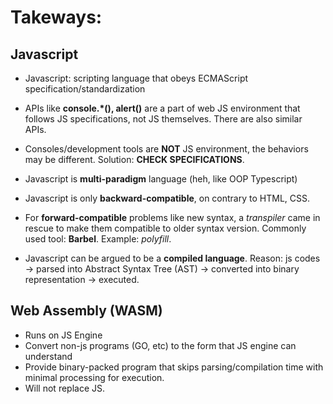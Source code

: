 # Takeways:

## Javascript
- Javascript: scripting language that obeys ECMAScript specification/standardization 

- APIs like **console.\*(), alert()** are a part of web JS environment that follows JS specifications, not JS themselves. There are also similar APIs.

- Consoles/development tools are **NOT** JS environment, the behaviors may be different. Solution: **CHECK SPECIFICATIONS**. 

- Javascript is **multi-paradigm** language (heh, like OOP Typescript)

- Javascript is only **backward-compatible**, on contrary to HTML, CSS.

- For **forward-compatible** problems like new syntax, a *transpiler* came in rescue to make them compatible to older syntax version. Commonly used tool: **Barbel**. Example: *polyfill*.

- Javascript can be argued to be a **compiled language**. Reason: js codes -> parsed into Abstract Syntax Tree (AST) -> converted into binary representation -> executed.


## Web Assembly (WASM)
- Runs on JS Engine
- Convert non-js programs (GO, etc) to the form that JS engine can understand
- Provide binary-packed program that skips parsing/compilation time with minimal processing for execution.
- Will not replace JS. 